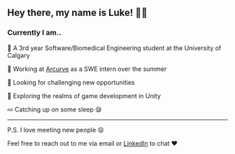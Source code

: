 ## Hey there, my name is Luke! 👋😄

### **Currently I am..**

💯 A 3rd year Software/Biomedical Engineering student at the University of Calgary

🏢 Working at [Arcurve](https://www.arcurve.com/) as a SWE intern over the summer

🚀 Looking for challenging new opportunities

🌄 Exploring the realms of game development in Unity

💤 Catching up on some sleep 😪
 

 

---
 
 
P.S. I love meeting new people 😝 

Feel free to reach out to me via email or [LinkedIn](https://www.linkedin.com/in/luke-son/) to chat ❤️
